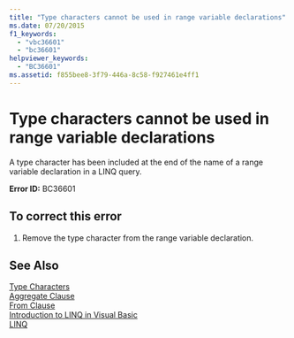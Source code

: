 ```yaml
---
title: "Type characters cannot be used in range variable declarations"
ms.date: 07/20/2015
f1_keywords: 
  - "vbc36601"
  - "bc36601"
helpviewer_keywords: 
  - "BC36601"
ms.assetid: f855bee8-3f79-446a-8c58-f927461e4ff1
---
```

# Type characters cannot be used in range variable declarations
A type character has been included at the end of the name of a range variable declaration in a LINQ query.  
  
 **Error ID:** BC36601  
  
## To correct this error  
  
1. Remove the type character from the range variable declaration.  
  
## See Also  
 [Type Characters](../../visual-basic/programming-guide/language-features/data-types/type-characters.md)  
 [Aggregate Clause](../../visual-basic/language-reference/queries/aggregate-clause.md)  
 [From Clause](../../visual-basic/language-reference/queries/from-clause.md)  
 [Introduction to LINQ in Visual Basic](../../visual-basic/programming-guide/language-features/linq/introduction-to-linq.md)  
 [LINQ](../../visual-basic/programming-guide/language-features/linq/index.md)
